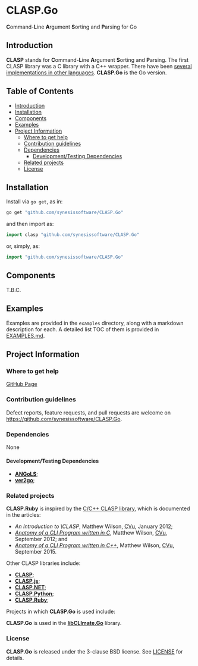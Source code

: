 # CLASP.Go <!-- omit in toc -->
**C**ommand-**L**ine **A**rgument **S**orting and **P**arsing for Go


## Introduction

**CLASP** stands for **C**ommand-**L**ine **A**rgument **S**orting and
**P**arsing. The first CLASP library was a C library with a C++ wrapper. There
have been [several implementations in other languages](#related-projects). **CLASP.Go** is the
Go version.


## Table of Contents <!-- omit in toc -->

- [Introduction](#introduction)
- [Installation](#installation)
- [Components](#components)
- [Examples](#examples)
- [Project Information](#project-information)
	- [Where to get help](#where-to-get-help)
	- [Contribution guidelines](#contribution-guidelines)
	- [Dependencies](#dependencies)
		- [Development/Testing Dependencies](#developmenttesting-dependencies)
	- [Related projects](#related-projects)
	- [License](#license)

## Installation

Install via `go get`, as in:

```bash
go get "github.com/synesissoftware/CLASP.Go"
```

and then import as:

```Go
import clasp "github.com/synesissoftware/CLASP.Go"
```

or, simply, as:

```Go
import "github.com/synesissoftware/CLASP.Go"
```


## Components

T.B.C.


## Examples

Examples are provided in the `examples` directory, along with a markdown description for each. A detailed list TOC of them is provided in [EXAMPLES.md](./EXAMPLES.md).


## Project Information


### Where to get help

[GitHub Page](https://github.com/synesissoftware/CLASP.Go "GitHub Page")


### Contribution guidelines

Defect reports, feature requests, and pull requests are welcome on https://github.com/synesissoftware/CLASP.Go.


### Dependencies

None


#### Development/Testing Dependencies

* [**ANGoLS**](https://github.com/synesissoftware/ANGoLS/);
* [**ver2go**](https://github.com/synesissoftware/ver2go/);


### Related projects

**CLASP.Ruby** is inspired by the [C/C++ CLASP library](https://github.com/synesissoftware/CLASP), which is documented in the articles:

 * _An Introduction to \CLASP_, Matthew Wilson, [CVu](http://accu.org/index.php/journals/c77/), January 2012;
 * _[Anatomy of a CLI Program written in C](http://synesis.com.au/publishing/software-anatomies/anatomy-of-a-cli-program-written-in-c.html)_, Matthew Wilson, [CVu](http://accu.org/index.php/journals/c77/), September 2012; and
 * _[Anatomy of a CLI Program written in C++](http://synesis.com.au/publishing/software-anatomies/anatomy-of-a-cli-program-written-in-c++.html)_, Matthew Wilson, [CVu](http://accu.org/index.php/journals/c77/), September 2015.

Other CLASP libraries include:

* [**CLASP**](https://github.com/synesissoftware/CLASP/);
* [**CLASP.js**](https://github.com/synesissoftware/CLASP.js/);
* [**CLASP.NET**](https://github.com/synesissoftware/CLASP.NET/);
* [**CLASP.Python**](https://github.com/synesissoftware/CLASP.Python/);
* [**CLASP.Ruby**](https://github.com/synesissoftware/CLASP.Ruby/);

Projects in which **CLASP.Go** is used include:

**CLASP.Go** is used in the **[libCLImate.Go](https://github.com/synesissoftware/libCLImate.Go)** library.


### License

**CLASP.Go** is released under the 3-clause BSD license. See [LICENSE](./LICENSE) for details.


<!-- ########################### end of file ########################### -->


